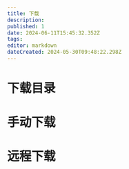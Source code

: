 ```yaml
---
title: 下载
description: 
published: 1
date: 2024-06-11T15:45:32.352Z
tags: 
editor: markdown
dateCreated: 2024-05-30T09:48:22.298Z
---
```


# 下载目录

# 手动下载

# 远程下载
